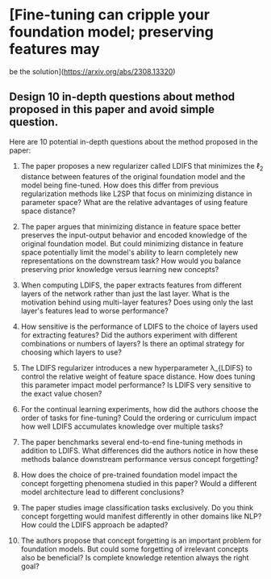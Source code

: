 # [Fine-tuning can cripple your foundation model; preserving features may
  be the solution](https://arxiv.org/abs/2308.13320)

## Design 10 in-depth questions about method proposed in this paper and avoid simple question.

 Here are 10 potential in-depth questions about the method proposed in the paper:

1. The paper proposes a new regularizer called LDIFS that minimizes the $\ell_2$ distance between features of the original foundation model and the model being fine-tuned. How does this differ from previous regularization methods like L2SP that focus on minimizing distance in parameter space? What are the relative advantages of using feature space distance?

2. The paper argues that minimizing distance in feature space better preserves the input-output behavior and encoded knowledge of the original foundation model. But could minimizing distance in feature space potentially limit the model's ability to learn completely new representations on the downstream task? How would you balance preserving prior knowledge versus learning new concepts?

3. When computing LDIFS, the paper extracts features from different layers of the network rather than just the last layer. What is the motivation behind using multi-layer features? Does using only the last layer's features lead to worse performance? 

4. How sensitive is the performance of LDIFS to the choice of layers used for extracting features? Did the authors experiment with different combinations or numbers of layers? Is there an optimal strategy for choosing which layers to use?

5. The LDIFS regularizer introduces a new hyperparameter λ_{LDIFS} to control the relative weight of feature space distance. How does tuning this parameter impact model performance? Is LDIFS very sensitive to the exact value chosen?

6. For the continual learning experiments, how did the authors choose the order of tasks for fine-tuning? Could the ordering or curriculum impact how well LDIFS accumulates knowledge over multiple tasks?

7. The paper benchmarks several end-to-end fine-tuning methods in addition to LDIFS. What differences did the authors notice in how these methods balance downstream performance versus concept forgetting?

8. How does the choice of pre-trained foundation model impact the concept forgetting phenomena studied in this paper? Would a different model architecture lead to different conclusions?

9. The paper studies image classification tasks exclusively. Do you think concept forgetting would manifest differently in other domains like NLP? How could the LDIFS approach be adapted?

10. The authors propose that concept forgetting is an important problem for foundation models. But could some forgetting of irrelevant concepts also be beneficial? Is complete knowledge retention always the right goal?
